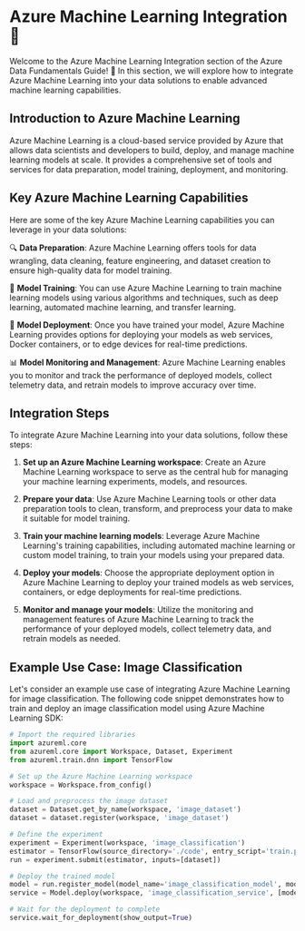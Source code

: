# Azure Machine Learning Integration 🤖

Welcome to the Azure Machine Learning Integration section of the Azure Data Fundamentals Guide! 🌟 In this section, we will explore how to integrate Azure Machine Learning into your data solutions to enable advanced machine learning capabilities.

## Introduction to Azure Machine Learning

Azure Machine Learning is a cloud-based service provided by Azure that allows data scientists and developers to build, deploy, and manage machine learning models at scale. It provides a comprehensive set of tools and services for data preparation, model training, deployment, and monitoring.

## Key Azure Machine Learning Capabilities

Here are some of the key Azure Machine Learning capabilities you can leverage in your data solutions:

🔍 **Data Preparation**: Azure Machine Learning offers tools for data wrangling, data cleaning, feature engineering, and dataset creation to ensure high-quality data for model training.

🧠 **Model Training**: You can use Azure Machine Learning to train machine learning models using various algorithms and techniques, such as deep learning, automated machine learning, and transfer learning.

🚀 **Model Deployment**: Once you have trained your model, Azure Machine Learning provides options for deploying your models as web services, Docker containers, or to edge devices for real-time predictions.

📊 **Model Monitoring and Management**: Azure Machine Learning enables you to monitor and track the performance of deployed models, collect telemetry data, and retrain models to improve accuracy over time.

## Integration Steps

To integrate Azure Machine Learning into your data solutions, follow these steps:

1. **Set up an Azure Machine Learning workspace**: Create an Azure Machine Learning workspace to serve as the central hub for managing your machine learning experiments, models, and resources.

2. **Prepare your data**: Use Azure Machine Learning tools or other data preparation tools to clean, transform, and preprocess your data to make it suitable for model training.

3. **Train your machine learning models**: Leverage Azure Machine Learning's training capabilities, including automated machine learning or custom model training, to train your models using your prepared data.

4. **Deploy your models**: Choose the appropriate deployment option in Azure Machine Learning to deploy your trained models as web services, containers, or edge deployments for real-time predictions.

5. **Monitor and manage your models**: Utilize the monitoring and management features of Azure Machine Learning to track the performance of your deployed models, collect telemetry data, and retrain models as needed.

## Example Use Case: Image Classification

Let's consider an example use case of integrating Azure Machine Learning for image classification. The following code snippet demonstrates how to train and deploy an image classification model using Azure Machine Learning SDK:

```python
# Import the required libraries
import azureml.core
from azureml.core import Workspace, Dataset, Experiment
from azureml.train.dnn import TensorFlow

# Set up the Azure Machine Learning workspace
workspace = Workspace.from_config()

# Load and preprocess the image dataset
dataset = Dataset.get_by_name(workspace, 'image_dataset')
dataset = dataset.register(workspace, 'image_dataset')

# Define the experiment
experiment = Experiment(workspace, 'image_classification')
estimator = TensorFlow(source_directory='./code', entry_script='train.py', compute_target='local')
run = experiment.submit(estimator, inputs=[dataset])

# Deploy the trained model
model = run.register_model(model_name='image_classification_model', model_path='outputs/model.h5')
service = Model.deploy(workspace, 'image_classification_service', [model])

# Wait for the deployment to complete
service.wait_for_deployment(show_output=True)
